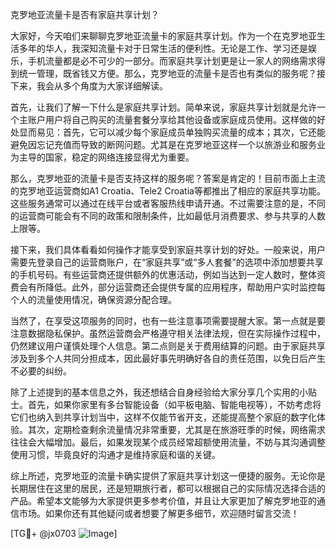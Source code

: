 克罗地亚流量卡是否有家庭共享计划？

大家好，今天咱们来聊聊克罗地亚流量卡的家庭共享计划。作为一个在克罗地亚生活多年的华人，我深知流量卡对于日常生活的便利性。无论是工作、学习还是娱乐，手机流量都是必不可少的一部分。而家庭共享计划更是让一家人的网络需求得到统一管理，既省钱又方便。那么，克罗地亚的流量卡是否也有类似的服务呢？接下来，我会从多个角度为大家详细解读。

首先，让我们了解一下什么是家庭共享计划。简单来说，家庭共享计划就是允许一个主账户用户将自己购买的流量套餐分享给其他设备或家庭成员使用。这样做的好处显而易见：首先，它可以减少每个家庭成员单独购买流量的成本；其次，它还能避免因忘记充值而导致的断网问题。尤其是在克罗地亚这样一个以旅游业和服务业为主导的国家，稳定的网络连接显得尤为重要。

那么，克罗地亚的流量卡是否支持这样的服务呢？答案是肯定的！目前市面上主流的克罗地亚运营商如A1 Croatia、Tele2 Croatia等都推出了相应的家庭共享功能。这些服务通常可以通过在线平台或者客服热线申请开通。不过需要注意的是，不同的运营商可能会有不同的政策和限制条件，比如最低月消费要求、参与共享的人数上限等。

接下来，我们具体看看如何操作才能享受到家庭共享计划的好处。一般来说，用户需要先登录自己的运营商账户，在“家庭共享”或“多人套餐”的选项中添加想要共享的手机号码。有些运营商还提供额外的优惠活动，例如当达到一定人数时，整体资费会有所降低。此外，部分运营商还会提供专属的应用程序，帮助用户实时监控每个人的流量使用情况，确保资源分配合理。

当然了，在享受这项服务的同时，也有一些注意事项需要提醒大家。第一点就是要注意数据隐私保护。虽然运营商会严格遵守相关法律法规，但在实际操作过程中，仍然建议用户谨慎处理个人信息。第二点则是关于费用结算的问题。由于家庭共享涉及到多个人共同分担成本，因此最好事先明确好各自的责任范围，以免日后产生不必要的纠纷。

除了上述提到的基本信息之外，我还想结合自身经验给大家分享几个实用的小贴士。首先，如果你家里有多台智能设备（如平板电脑、智能电视等），不妨考虑将它们也纳入到共享计划当中，这样不仅能节省开支，还能提高整个家庭的数字化体验。其次，定期检查剩余流量情况非常重要，尤其是在旅游旺季的时候，网络需求往往会大幅增加。最后，如果发现某个成员经常超额使用流量，不妨与其沟通调整使用习惯，毕竟良好的沟通才是维持家庭和谐的关键。

综上所述，克罗地亚的流量卡确实提供了家庭共享计划这一便捷的服务。无论你是长期居住在这里的居民，还是短期旅行者，都可以根据自己的实际情况选择合适的产品。希望本文能够为大家提供更多参考价值，并且让大家更加了解克罗地亚的通信市场。如果你还有其他疑问或者想要了解更多细节，欢迎随时留言交流！

[TG💪+ @jx0703 ![Image](https://github.com/user-attachments/assets/dbca1d08-cadb-493c-b0ec-ad6f7a83f270)]